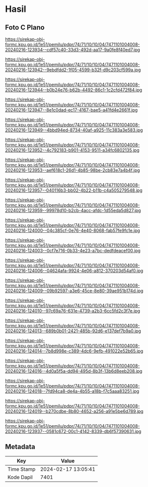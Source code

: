 # Hasil

## Foto C Plano

https://sirekap-obj-formc.kpu.go.id/1e51/pemilu/pdpr/74/71/10/10/04/7471101004008-20240216-123934--cdf57c40-33d3-492d-aa17-9a0fe8f40ed7.jpg

https://sirekap-obj-formc.kpu.go.id/1e51/pemilu/pdpr/74/71/10/10/04/7471101004008-20240216-123942--9ebdfdd2-1f05-4599-b32f-d9c203cf599a.jpg

https://sirekap-obj-formc.kpu.go.id/1e51/pemilu/pdpr/74/71/10/10/04/7471101004008-20240216-123944--b0b24e76-b62b-4492-86c1-1c2cfd472f84.jpg

https://sirekap-obj-formc.kpu.go.id/1e51/pemilu/pdpr/74/71/10/10/04/7471101004008-20240216-123947--8e1c0dad-ec17-4167-bae5-a41fd4e2661f.jpg

https://sirekap-obj-formc.kpu.go.id/1e51/pemilu/pdpr/74/71/10/10/04/7471101004008-20240216-123949--4bbd94ed-8734-40af-a925-11c383a3e583.jpg

https://sirekap-obj-formc.kpu.go.id/1e51/pemilu/pdpr/74/71/10/10/04/7471101004008-20240216-123952--4c792183-b901-4153-9511-a34fc6802135.jpg

https://sirekap-obj-formc.kpu.go.id/1e51/pemilu/pdpr/74/71/10/10/04/7471101004008-20240216-123953--aef618c1-26d1-4b85-98be-2cb83e7a4b4f.jpg

https://sirekap-obj-formc.kpu.go.id/1e51/pemilu/pdpr/74/71/10/10/04/7471101004008-20240216-123957--040116b3-bb02-4b22-b11b-c4a505279548.jpg

https://sirekap-obj-formc.kpu.go.id/1e51/pemilu/pdpr/74/71/10/10/04/7471101004008-20240216-123959--99978d10-b2cb-4acc-afdc-1d55eda5d827.jpg

https://sirekap-obj-formc.kpu.go.id/1e51/pemilu/pdpr/74/71/10/10/04/7471101004008-20240216-124000--04c385cf-0e76-4e40-8068-fab57fe9fc1e.jpg

https://sirekap-obj-formc.kpu.go.id/1e51/pemilu/pdpr/74/71/10/10/04/7471101004008-20240216-124003--0cf7e716-0b33-4e23-a7bc-dedfdeacef00.jpg

https://sirekap-obj-formc.kpu.go.id/1e51/pemilu/pdpr/74/71/10/10/04/7471101004008-20240216-124006--04624afa-9924-4e06-a812-370203d54af0.jpg

https://sirekap-obj-formc.kpu.go.id/1e51/pemilu/pdpr/74/71/10/10/04/7471101004008-20240216-124009--09b92597-a3e6-45ce-8e80-39ae951b174d.jpg

https://sirekap-obj-formc.kpu.go.id/1e51/pemilu/pdpr/74/71/10/10/04/7471101004008-20240216-124010--97c69a76-631e-4739-a2b3-6cc5fd2c3f7e.jpg

https://sirekap-obj-formc.kpu.go.id/1e51/pemilu/pdpr/74/71/10/10/04/7471101004008-20240216-124013--689b0b01-2421-485b-92d6-e137def7b9a0.jpg

https://sirekap-obj-formc.kpu.go.id/1e51/pemilu/pdpr/74/71/10/10/04/7471101004008-20240216-124014--7b8d998e-c389-4dc6-9efb-491022e52b65.jpg

https://sirekap-obj-formc.kpu.go.id/1e51/pemilu/pdpr/74/71/10/10/04/7471101004008-20240216-124016--4d0a5f5a-dd94-495d-8b3f-13b6d8eeb208.jpg

https://sirekap-obj-formc.kpu.go.id/1e51/pemilu/pdpr/74/71/10/10/04/7471101004008-20240216-124018--7fd94ca8-de4a-4b55-a18b-f7c5aaa83251.jpg

https://sirekap-obj-formc.kpu.go.id/1e51/pemilu/pdpr/74/71/10/10/04/7471101004008-20240216-124019--b270cdbe-8b80-4652-a256-a91e5be6d789.jpg

https://sirekap-obj-formc.kpu.go.id/1e51/pemilu/pdpr/74/71/10/10/04/7471101004008-20240216-123937--0581c672-00c1-4142-8339-db6f57390631.jpg


## Metadata

| Key        | Value               |
| ---------- | ------------------- |
| Time Stamp | 2024-02-17 13:05:41 |
| Kode Dapil | 7401                |



